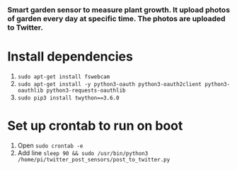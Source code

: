 ### Smart garden sensor to measure plant growth. It upload photos of garden every day at specific time. The photos are uploaded to Twitter.

# Install dependencies
1. `sudo apt-get install fswebcam`
2. `sudo apt-get install -y python3-oauth python3-oauth2client python3-oauthlib python3-requests-oauthlib`
3. `sudo pip3 install twython==3.6.0`

# Set up crontab to run on boot
1. Open `sudo crontab -e`
2. Add line `sleep 90 && sudo /usr/bin/python3 /home/pi/twitter_post_sensors/post_to_twitter.py`

